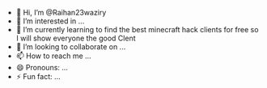 - 👋 Hi, I’m @Raihan23waziry
- 👀 I’m interested in ...
- 🌱 I’m currently learning to find the best minecraft hack clients for free so I will show everyone the good Clent    
- 💞️ I’m looking to collaborate on ...
- 📫 How to reach me ...
- 😄 Pronouns: ...
- ⚡ Fun fact: ...

<!---
Raihan23waziry/Raihan23waziry is a ✨ special ✨ repository because its `README.md` (this file) appears on your GitHub profile.
You can click the Preview link to take a look at your changes.
--->






